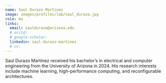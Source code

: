 ```yaml
---
name: Saul Durazo Martinez
image: images/profiles/lab/saul_durazo.jpg
role: ms
links:
  email: sauldurazo@arizona.edu
  # orcid: 
  # google-scholar:
  linkedin: saul-durazo-martinez
  # cv:
---
```


Saul Durazo Martinez received his bachelor’s in electrical and computer engineering from the University of Arizona in 2024. His research interests include machine learning, high-performance computing, and reconfigurable architectures.